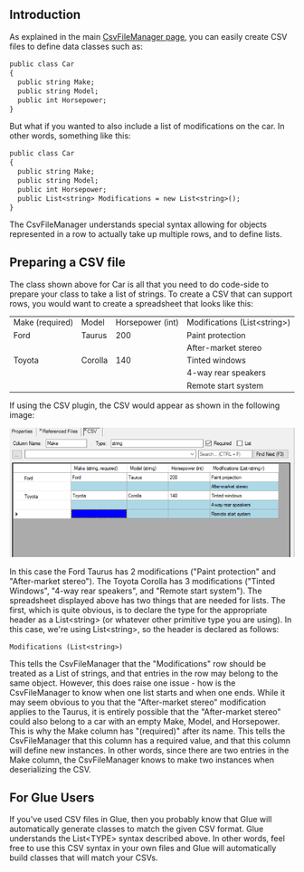 ## Introduction

As explained in the main [CsvFileManager page](/frb/docs/index.php?title=FlatRedBall.IO.Csv.CsvFileManager "FlatRedBall.IO.Csv.CsvFileManager"), you can easily create CSV files to define data classes such as:

    public class Car
    {
      public string Make;
      public string Model;
      public int Horsepower;
    }

But what if you wanted to also include a list of modifications on the car. In other words, something like this:

    public class Car
    {
      public string Make;
      public string Model;
      public int Horsepower;
      public List<string> Modifications = new List<string>();
    }

The CsvFileManager understands special syntax allowing for objects represented in a row to actually take up multiple rows, and to define lists.

## Preparing a CSV file

The class shown above for Car is all that you need to do code-side to prepare your class to take a list of strings. To create a CSV that can support rows, you would want to create a spreadsheet that looks like this:

|                 |         |                  |                                |
|-----------------|---------|------------------|--------------------------------|
| Make (required) | Model   | Horsepower (int) | Modifications (List\<string\>) |
| Ford            | Taurus  | 200              | Paint protection               |
|                 |         |                  | After-market stereo            |
| Toyota          | Corolla | 140              | Tinted windows                 |
|                 |         |                  | 4-way rear speakers            |
|                 |         |                  | Remote start system            |

If using the CSV plugin, the CSV would appear as shown in the following image:

![](/media/2017-05-img_59189f093974d.png)

In this case the Ford Taurus has 2 modifications ("Paint protection" and "After-market stereo"). The Toyota Corolla has 3 modifications ("Tinted Windows", "4-way rear speakers", and "Remote start system"). The spreadsheet displayed above has two things that are needed for lists. The first, which is quite obvious, is to declare the type for the appropriate header as a List\<string\> (or whatever other primitive type you are using). In this case, we're using List\<string\>, so the header is declared as follows:

    Modifications (List<string>)

This tells the CsvFileManager that the "Modifications" row should be treated as a List of strings, and that entries in the row may belong to the same object. However, this does raise one issue - how is the CsvFileManager to know when one list starts and when one ends. While it may seem obvious to you that the "After-market stereo" modification applies to the Taurus, it is entirely possible that the "After-market stereo" could also belong to a car with an empty Make, Model, and Horsepower. This is why the Make column has "(required)" after its name. This tells the CsvFileManager that this column has a required value, and that this column will define new instances. In other words, since there are two entries in the Make column, the CsvFileManager knows to make two instances when deserializing the CSV.

## For Glue Users

If you've used CSV files in Glue, then you probably know that Glue will automatically generate classes to match the given CSV format. Glue understands the List\<TYPE\> syntax described above. In other words, feel free to use this CSV syntax in your own files and Glue will automatically build classes that will match your CSVs.
